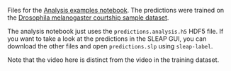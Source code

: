 Files for the [Analysis examples notebook](https://github.com/murthylab/sleap-notebooks/blob/master/Analysis_examples.ipynb). The predictions were trained on the [Drosophila melanogaster courtship sample dataset](https://github.com/murthylab/sleap-datasets).

The analysis notebook just uses the `predictions.analysis.h5` HDF5 file. If you want to take a look at the predictions in the SLEAP GUI, you can download the other files and open `predictions.slp` using `sleap-label`.

Note that the video here is distinct from the video in the training dataset.
